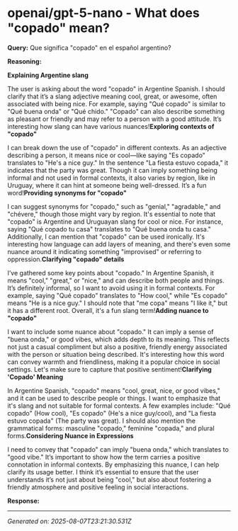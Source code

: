 # openai/gpt-5-nano - What does "copado" mean?

**Query:** Que significa "copado" en el español argentino?

**Reasoning:**

**Explaining Argentine slang**

The user is asking about the word "copado" in Argentine Spanish. I should clarify that it’s a slang adjective meaning cool, great, or awesome, often associated with being nice. For example, saying "Qué copado" is similar to "Qué buena onda" or "Qué chido." "Copado" can also describe something as pleasant or friendly and may refer to a person with a good attitude. It’s interesting how slang can have various nuances!**Exploring contexts of "copado"**

I can break down the use of "copado" in different contexts. As an adjective describing a person, it means nice or cool—like saying "Es copado" translates to "He's a nice guy." In the sentence "La fiesta estuvo copada," it indicates that the party was great. Though it can imply something being informal and not used in formal contexts, it also varies by region, like in Uruguay, where it can hint at someone being well-dressed. It’s a fun word!**Providing synonyms for "copado"**

I can suggest synonyms for "copado," such as "genial," "agradable," and "chévere," though those might vary by region. It's essential to note that "copado" is Argentine and Uruguayan slang for cool or nice. For instance, saying "Qué copado tu casa" translates to "Qué buena onda tu casa." Additionally, I can mention that "copado" can be used ironically. It's interesting how language can add layers of meaning, and there's even some nuance around it indicating something "improvised" or referring to oppression.**Clarifying "copado" details**

I’ve gathered some key points about "copado." In Argentine Spanish, it means "cool," "great," or "nice," and can describe both people and things. It’s definitely informal, so I want to avoid using it in formal contexts. For example, saying "Qué copado" translates to "How cool," while "Es copado" means "He is a nice guy." I should note that "me copa" means "I like it," but it has a different root. Overall, it's a fun slang term!**Adding nuance to "copado"**

I want to include some nuance about "copado." It can imply a sense of "buena onda," or good vibes, which adds depth to its meaning. This reflects not just a casual compliment but also a positive, friendly energy associated with the person or situation being described. It's interesting how this word can convey warmth and friendliness, making it a popular choice in social settings. Let's make sure to capture that positive sentiment!**Clarifying 'Copado' Meaning**

In Argentine Spanish, "copado" means "cool, great, nice, or good vibes," and it can be used to describe people or things. I want to emphasize that it's slang and not suitable for formal contexts. A few examples include: "Qué copado" (How cool), "Es copado" (He's a nice guy/cool), and "La fiesta estuvo copada" (The party was great). I should also mention the grammatical forms: masculine "copado," feminine "copada," and plural forms.**Considering Nuance in Expressions**

I need to convey that "copado" can imply "buena onda," which translates to "good vibe." It’s important to show how the term carries a positive connotation in informal contexts. By emphasizing this nuance, I can help clarify its usage better. I think it’s essential to ensure that the user understands it’s not just about being "cool," but also about fostering a friendly atmosphere and positive feeling in social interactions.

**Response:**



---
*Generated on: 2025-08-07T23:21:30.531Z*
